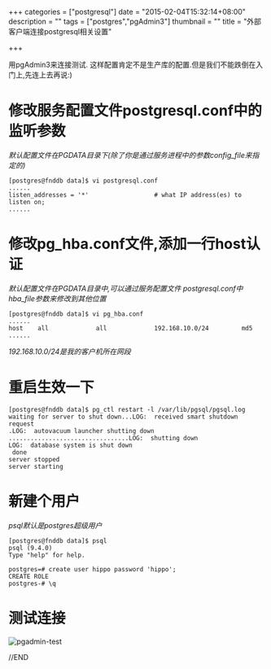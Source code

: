 +++
categories = ["postgresql"]
date = "2015-02-04T15:32:14+08:00"
description = ""
tags = ["postgres","pgAdmin3"]
thumbnail = ""
title = "外部客户端连接postgresql相关设置"

+++

用pgAdmin3来连接测试. 这样配置肯定不是生产库的配置.但是我们不能跌倒在入门上,先连上去再说:)

<!--more-->


# 修改服务配置文件postgresql.conf中的监听参数

*默认配置文件在PGDATA目录下(除了你是通过服务进程中的参数config_file来指定的)*

```
[postgres@fnddb data]$ vi postgresql.conf
......
listen_addresses = '*'                  # what IP address(es) to listen on;
......
```

# 修改pg_hba.conf文件,添加一行host认证

*默认配置文件在PGDATA目录中,可以通过服务配置文件 postgresql.conf中hba_file参数来修改到其他位置*

```
[postgres@fnddb data]$ vi pg_hba.conf
......
host    all             all             192.168.10.0/24         md5
......
```

*192.168.10.0/24是我的客户机所在网段*

# 重启生效一下

```
[postgres@fnddb data]$ pg_ctl restart -l /var/lib/pgsql/pgsql.log
waiting for server to shut down...LOG:  received smart shutdown request
.LOG:  autovacuum launcher shutting down
.................................LOG:  shutting down
LOG:  database system is shut down
 done
server stopped
server starting
```

# 新建个用户

*psql默认是postgres超级用户*

```
[postgres@fnddb data]$ psql
psql (9.4.0)
Type "help" for help.

postgres=# create user hippo password 'hippo';
CREATE ROLE
postgres-# \q
```

# 测试连接

![pgadmin-test](/img/postgres/pgadmin-test.png)

//END
